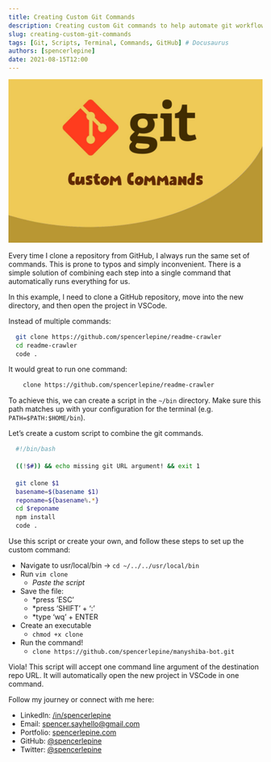 ```yaml
---
title: Creating Custom Git Commands
description: Creating custom Git commands to help automate git workflow. # Dev.to
slug: creating-custom-git-commands
tags: [Git, Scripts, Terminal, Commands, GitHub] # Docusaurus
authors: [spencerlepine]
date: 2021-08-15T12:00
---
```


![Blog Post Thumbnail](./thumbnail.jpg)

Every time I clone a repository from GitHub, I always run the same set of commands. This is prone to typos and simply inconvenient. There is a simple solution of combining each
step into a single command that automatically runs everything for us.

In this example, I need to clone a GitHub repository, move into the new directory, and then open the project in VSCode.

Instead of multiple commands:

```sh
  git clone https://github.com/spencerlepine/readme-crawler
  cd readme-crawler
  code .
```

It would great to run one command:

```sh
	clone https://github.com/spencerlepine/readme-crawler
```

To achieve this, we can create a script in the `~/bin` directory. Make sure this path matches up with your configuration for the terminal (e.g. `PATH=$PATH:$HOME/bin`).

Let’s create a custom script to combine the git commands.

```sh
  #!/bin/bash

  ((!$#)) && echo missing git URL argument! && exit 1

  git clone $1
  basename=$(basename $1)
  reponame=${basename%.*}
  cd $reponame
  npm install
  code .
```

Use this script or create your own, and follow these steps to set up the custom command:

- Navigate to usr/local/bin -> `cd ~/../../usr/local/bin`
- Run `vim clone`
  - _Paste the script_
- Save the file:
  - \*press ‘ESC’
  - \*press ‘SHIFT’ + ‘:’
  - \*type ‘wq’ + ENTER
- Create an executable
  - `chmod +x clone`
- Run the command!
  - `clone https://github.com/spencerlepine/manyshiba-bot.git`

Viola! This script will accept one command line argument of the destination repo URL. It will automatically open the new project in VSCode in one command.

Follow my journey or connect with me here:

- LinkedIn: [/in/spencerlepine](https://www.linkedin.com/in/spencerlepine/)
- Email: [spencer.sayhello@gmail.com](mailto:spencer.sayhello@gmail.com)
- Portfolio: [spencerlepine.com](https://spencerlepine.com)
- GitHub: [@spencerlepine](https://github.com/spencerlepine)
- Twitter: [@spencerlepine](https://twitter.com/spencerlepine)
